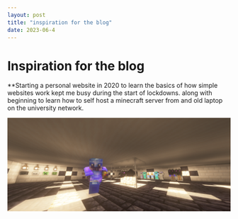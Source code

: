 ```yaml
---
layout: post
title: "inspiration for the blog"
date: 2023-06-4
---
```


# Inspiration for the blog

**Starting a personal website in 2020 to learn the basics of how
simple websites work kept me busy during the start of lockdowns.
along with beginning to learn how to self host a minecraft server 
from and old laptop on the university network.

![](/images/2020-11-26_02.01.18.png)

